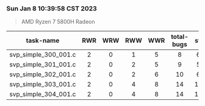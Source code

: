 ### Sun Jan  8 10:39:58 CST 2023
> AMD   Ryzen   7   5800H Radeon

| task-name | RWR | WRW | RWW | WWR | total-bugs| state | total time(ms) |
| :---: | :---: | :---: | :---: | :---: | :---: | :---: | :---: | 
| svp_simple_300_001.c | 2 | 0 | 1 | 5 | 8 | 623 | 157 |
| svp_simple_301_001.c | 2 | 0 | 2 | 5 | 9 | 550 | 142 |
| svp_simple_302_001.c | 2 | 0 | 2 | 6 | 10 | 672 | 150 |
| svp_simple_303_001.c | 2 | 0 | 4 | 8 | 14 | 1088 | 200 |
| svp_simple_304_001.c | 2 | 0 | 4 | 8 | 14 | 1090 | 200 |
